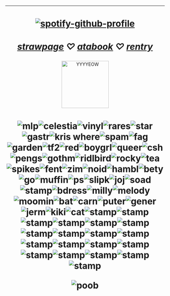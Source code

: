 
***
<h1 align="center">
  
[![spotify-github-profile](https://spotify-github-profile.kittinanx.com/api/view?uid=mh99uasv14oj8ooqzngk6hjp6&cover_image=true&theme=novatorem&show_offline=false&background_color=121212&interchange=false&bar_color=53b14f&bar_color_cover=false)](https://spotify-github-profile.kittinanx.com/api/view?uid=mh99uasv14oj8ooqzngk6hjp6&redirect=true)

</h1>
<h1 align="center">   
  
*[strawpage](https://danvs.straw.page/) ♡ [atabook](https://confetkitti.atabook.org/) ♡ [rentry](https://rentry.co/lceberglounge)*

 
 
</h1>

<p align="center">
<img width="149" alt="YYYYEOW" src="https://github.com/vampenguin/vampenguin/assets/102457014/a986255f-b2c0-4f2f-b826-1ec3c3ce4f06">
  

</p>
<h1 align="center">   
  
![mlp](https://github.com/user-attachments/assets/f0b77b0b-5c71-4b3a-b4e8-e8b4dd84fd72)![celestia](https://github.com/user-attachments/assets/53ce7ab5-2f25-48ac-a128-c6b836b9e2b2)![vinyl](https://github.com/user-attachments/assets/dbd445d1-927d-46e3-91e7-910fb01f8da0)![rares](https://github.com/user-attachments/assets/bc50aa61-e129-425b-be39-59a8f552baae)![star](https://github.com/user-attachments/assets/b3d4ab82-34be-4d8d-b061-b9f8e1d478b0)![gastr](https://github.com/user-attachments/assets/520e4599-9b8b-4ea7-a7ff-7ae389b12832)![kris where](https://github.com/user-attachments/assets/0c511c19-b6c7-4468-babe-c96a4bf79193)![spam](https://github.com/user-attachments/assets/06be52fb-b45d-4396-8592-08459933aae7)![fag](https://github.com/user-attachments/assets/af49ac43-cbd0-46ed-855f-8f2000d0d016)![garden](https://github.com/user-attachments/assets/e7845172-4cd2-4f61-b426-cd8244fa63f2)![tf2](https://github.com/user-attachments/assets/c280aa98-178d-4eba-8d63-a5e14f252ff9)![red](https://github.com/user-attachments/assets/72e94516-ac42-4474-9726-bb4697afb739)![boygrl](https://github.com/user-attachments/assets/da30b708-2f18-420c-a64c-53d137d30e87)![queer](https://github.com/user-attachments/assets/afadaec8-cc24-4dad-9a6b-3b78c04b6908)![csh](https://github.com/user-attachments/assets/bdd17ac5-5e84-463e-a066-ce6edd9859e4)![pengs](https://github.com/user-attachments/assets/ffe84181-21c6-450b-8641-c48e285e7413)![gothm](https://github.com/user-attachments/assets/d417dd25-680e-41c0-9899-71cd62e49001)![ridlbird](https://github.com/user-attachments/assets/c068e9ff-e8bd-41b9-9c62-22b6a18b152d)![rocky](https://github.com/user-attachments/assets/f1d0562c-b97c-418a-930d-6a94c61f116b)![tea](https://github.com/user-attachments/assets/1ca2f61b-0b1b-4c18-8cbf-0e70dc4e1e9a)![spikes](https://github.com/user-attachments/assets/14cba426-5f1f-4350-9495-c98f1c516150)![fent](https://github.com/user-attachments/assets/1cb82c1d-a212-4353-a481-289b6c16da2c)![zim](https://github.com/user-attachments/assets/6205a0bc-913d-47ce-871c-583645b1c580)![noid](https://github.com/user-attachments/assets/19c0529c-15e5-4fdd-a5c9-d6f6e155d823)![hambl](https://github.com/user-attachments/assets/50545d32-7d4f-48e8-bb10-53b12731fc1a)![bety](https://github.com/user-attachments/assets/8c23c734-1338-4b36-804c-9004d1b3204b)![go](https://github.com/user-attachments/assets/8a73a7e6-8072-49d4-b374-0d3509a116de)![muffin](https://github.com/user-attachments/assets/9e90021f-d3b1-4885-8007-a2a910d55afd)![ps](https://github.com/user-attachments/assets/fb0d022c-cbf0-4f2c-a041-ba9d458b6431)![slipk](https://github.com/user-attachments/assets/02399677-8ddd-411f-b273-2459d27a6533)![joj](https://github.com/user-attachments/assets/ca8ccfc0-de21-4933-99de-81ac2855e860)![soad](https://github.com/user-attachments/assets/fa463c5c-f5c4-4b09-8847-aae5378b0be3)![stamp](https://github.com/user-attachments/assets/f63d9b05-727d-4b12-ad19-722f80b65ec4)![bdress](https://github.com/user-attachments/assets/df43bf9f-c64b-4405-905d-bc4dc07e3944)![milly](https://github.com/user-attachments/assets/0aff3e70-f353-40d9-ad0f-66f6baae9b78)![melody](https://github.com/user-attachments/assets/fb3e9717-ce54-4dbb-ac78-fed1cea14a9e)![moomin](https://github.com/user-attachments/assets/b196d015-8b5d-46a0-a207-f1a9464afb52)![bat](https://github.com/user-attachments/assets/3d1b4880-8b9b-47ce-aebf-e565159c318a)![carn](https://github.com/user-attachments/assets/bd2d335c-f03f-4c82-8948-ffc8167da3c8)![puter](https://github.com/user-attachments/assets/eedc9883-cda5-4c26-bb02-ef28e26cac5c)![gener](https://github.com/user-attachments/assets/73a10a8b-d5e5-4916-a1ff-6cdadad5e997)![jerm](https://github.com/user-attachments/assets/3b531fe8-e2fa-4d64-b35b-054a1d80afbd)![kiki](https://github.com/user-attachments/assets/4a9b409c-a701-49c6-b969-9423d41706d5)![cat](https://github.com/user-attachments/assets/fad9cd32-c916-4e97-803f-c83a174c9aab)![stamp](https://github.com/user-attachments/assets/c5567562-b35f-4831-b47f-eb82ea05dbba)![stamp](https://github.com/user-attachments/assets/82258116-2a13-45dc-88ad-f2bc63c4a401)![stamp](https://github.com/user-attachments/assets/60f335dc-9fa7-469b-b8b6-b6b1612de253)![stamp](https://github.com/user-attachments/assets/221da46e-4eb3-4a73-bcac-6a834072c66e)![stamp](https://github.com/user-attachments/assets/78511f89-9afd-4fab-983e-3b5d3ce3a357)![stamp](https://github.com/user-attachments/assets/7b861fba-7406-4e1f-b291-41b1d88e95d6)![stamp](https://github.com/user-attachments/assets/23f9073e-bddd-45a2-9b27-10f03cbcf732)![stamp](https://github.com/user-attachments/assets/13dee309-9ce8-4864-9234-de48bb80755d)![stamp](https://github.com/user-attachments/assets/5438e91f-4003-4291-9284-89c98d9b3d25)![stamp](https://github.com/user-attachments/assets/9f2a2eb6-9d21-4be1-aeba-51bf26a59f6c)![stamp](https://github.com/user-attachments/assets/2b0502f2-f0b8-4f67-b581-c344a9771ec6)![stamp](https://github.com/user-attachments/assets/4a43f266-4c16-4e6a-a983-bf578d9d22a7)![stamp](https://github.com/user-attachments/assets/1d4d5e9f-d54c-47eb-8615-bf105dd02f4f)![stamp](https://github.com/user-attachments/assets/4ba500e7-02b6-4660-98f0-377f6645fc05)![stamp](https://github.com/user-attachments/assets/65029514-2ecf-4a0f-b41d-90bf916bcbc0)![stamp](https://github.com/user-attachments/assets/ca0684cb-1c28-4691-9930-a51727836d2a)![stamp](https://github.com/user-attachments/assets/9201c84a-0057-4be4-aab2-b9e47b4bdb7a)![stamp](https://github.com/user-attachments/assets/206e13ce-cfdc-4cfa-b7dc-67725ce21f92)![stamp](https://github.com/user-attachments/assets/9e2e42be-3e3c-489f-aa54-bb217b98e941)

![poob](https://files.catbox.moe/emb024.jpg)

</h1>
<!--
**vampenguin/vampenguin** is a ✨ _special_ ✨ repository because its `README.md` (this file) appears on your GitHub profile.

Here are some ideas to get you started:

- 🔭 I’m currently working on ...
- 🌱 I’m currently learning ...
- 👯 I’m looking to collaborate on ...
- 🤔 I’m looking for help with ...
- 💬 Ask me about ...
- 📫 How to reach me: ...
- 😄 Pronouns: ...
- ⚡ Fun fact: ...
-->
